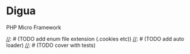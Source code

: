 # Digua

PHP Micro Framework

[//]: # (TODO implement inherited exceptions)
[//]: # (TODO add enum file extension (.cookies etc))
[//]: # (TODO add auto loader)
[//]: # (TODO cover with tests)